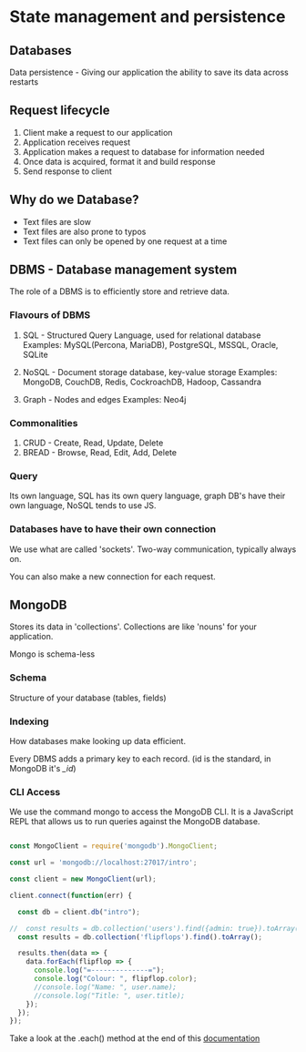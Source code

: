 # State management and persistence

## Databases

Data persistence - Giving our application the ability to save its data across restarts

## Request lifecycle

1. Client make a request to our application
2. Application receives request
3. Application makes a request to database for information needed
4. Once data is acquired, format it and build response
5. Send response to client

## Why do we Database?

- Text files are slow
- Text files are also prone to typos
- Text files can only be opened by one request at a time

## DBMS - Database management system

The role of a DBMS is to efficiently store and retrieve data.

### Flavours of DBMS

1. SQL - Structured Query Language, used for relational database Examples: MySQL(Percona, MariaDB), PostgreSQL, MSSQL, Oracle, SQLite

2. NoSQL - Document storage database, key-value storage Examples: MongoDB, CouchDB, Redis, CockroachDB, Hadoop, Cassandra

3. Graph - Nodes and edges Examples: Neo4j

### Commonalities

1. CRUD - Create, Read, Update, Delete
2. BREAD - Browse, Read, Edit, Add, Delete

### Query

Its own language, SQL has its own query language, graph DB's have their own language, NoSQL tends to use JS.

### Databases have to have their own connection

We use what are called 'sockets'. Two-way communication, typically always on.

You can also make a new connection for each request.

## MongoDB

Stores its data in 'collections'. Collections are like 'nouns' for your application.

Mongo is schema-less

### Schema

Structure of your database (tables, fields)

### Indexing

How databases make looking up data efficient.

Every DBMS adds a primary key to each record. (id is the standard, in MongoDB it's *_id*)

### CLI Access

We use the command mongo to access the MongoDB CLI. It is a JavaScript REPL that allows us to run queries against the MongoDB database.
```javascript

const MongoClient = require('mongodb').MongoClient;

const url = 'mongodb://localhost:27017/intro';

const client = new MongoClient(url);

client.connect(function(err) {

  const db = client.db("intro");

//  const results = db.collection('users').find({admin: true}).toArray();
  const results = db.collection('flipflops').find().toArray();

  results.then(data => {
    data.forEach(flipflop => {
      console.log("=--------------=");
      console.log("Colour: ", flipflop.color);
      //console.log("Name: ", user.name);
      //console.log("Title: ", user.title);
    });
  });
});
```
Take a look at the .each() method at the end of this [documentation](http://mongodb.github.io/node-mongodb-native/3.1/tutorials/crud/#read-methods)

